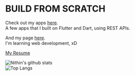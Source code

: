 # BUILD FROM SCRATCH

Check out my apps [here](https://drive.google.com/folderview?id=1xnki9EzS4ZLLpiFf6TB-pDoy9OzXCKgC). <br />
A few apps that I built on Flutter and Dart, using REST APIs.

And my page [here](https://ninjaasmoke.github.io). <br />
I'm learning web development, xD

[My Resume](https://drive.google.com/uc?export=download&id=1LV7J_LOuFSHOf9OYRgTBQ5XMCdW4VssP)


![Nithin's github stats](https://github-readme-stats.vercel.app/api?username=ninjaasmoke&count_private=true&show_icons=true&hide=prs&theme=dark)
<br />
![Top Langs](https://github-readme-stats.vercel.app/api/top-langs/?username=ninjaasmoke&layout=compact&theme=dark)
